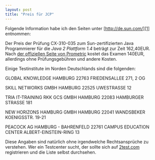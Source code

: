 ```yaml
---
layout: post
title: "Preis für JCP"
---
```

Folgende Information habe ich den Seiten unter [http://de.sun.com/][1] entnommen:

Der Preis der Prüfung CX-310-035 zum Sun-zertifizierten Java Programmierer für die *Java 2 Plattform 1.4* beträgt zur Zeit 162,40EUR. Nach [der offiziellen Seite von Prometric][0] kostet das Examen 140EUR, allerdings ohne Prüfungsgebühren und andere Kosten.

Einige Testinstitute im Norden Deutschlands sind die folgenden:

GLOBAL KNOWLEDGE
HAMBURG 22763
FRIEDENSALLEE 271, 2 OG

SKILL NETWORKS GMBH
HAMBURG 22525
UWESTRASSE 12

TRIA IT-TRAINING RKK GCS GMBH
HAMBURG 22083
HAMBURGER STRASSE 181

NEW HORIZONS HAMBURG GMBH
HAMBURG 22041
WANDSBEKER KOENIGSSTR. 19-21

PEACOCK AG
HAMBURG - BAHRENFELD 22761
CAMPUS EDUCATION CENTER
ALBERT-EINSTEIN-RING 13

Diese Angaben sind natürlich ohne irgendwelche Rechtsansprüche zu verstehen. Wer ein Testcenter sucht, der sollte sich auf [2test.com][0] registrieren und die Liste selbst durchsehen.

[0]: http://www.2test.com/
[1]: http://de.sun.com/
